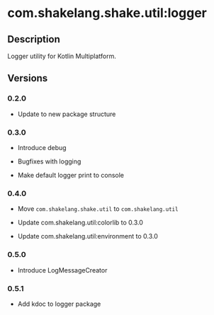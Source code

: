 # com.shakelang.shake.util:logger

## Description

Logger utility for Kotlin Multiplatform.

## Versions

### 0.2.0

* Update to new package structure

### 0.3.0

* Introduce debug

* Bugfixes with logging

* Make default logger print to console

### 0.4.0

* Move `com.shakelang.shake.util` to `com.shakelang.util`

* Update com.shakelang.util:colorlib to 0.3.0

* Update com.shakelang.util:environment to 0.3.0

### 0.5.0

* Introduce LogMessageCreator

### 0.5.1

* Add kdoc to logger package